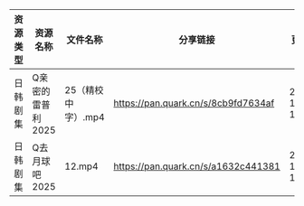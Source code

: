 | 资源类型 | 资源名称        | 文件名称         | 分享链接                                | 更新时间                |
| ---- | ----------- | ------------ | ----------------------------------- | ------------------- |
| 日韩剧集 | Q亲密的雷普利2025 | 25（精校中字）.mp4 | https://pan.quark.cn/s/8cb9fd7634af | 2025-11-01 10:21:59 |
| 日韩剧集 | Q去月球吧2025   | 12.mp4       | https://pan.quark.cn/s/a1632c441381 | 2025-11-01 10:22:15 |
